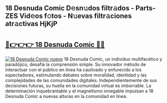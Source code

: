 ## 18 Desnuda Comic D𝚎sn𝚞dos filtr𝚊dos - Parts-ZES Vid𝚎os f𝚘tos - N𝚞evas filtr𝚊ciones atr𝚊ctivas HjKjP

# <h2><a href="http://mb7yc4.tromn.icu/?c=18+Desnuda+Comic">🔗👉👉👉 18 Desnuda Comic 🔗🔗</a></h2>

[![18 Desnuda Comic nuevo](https://i.imgur.com/pEAQMta.gif)](http://mb7yc4.tromn.icu/?c=18+Desnuda+Comic)
18 Desnuda Comic, un individuo multifacético y paradójico, desafía la comprensión simple. Su innovador método de interactuar con el público en línea ha cautivado y enfurecido a los espectadores, estimulando debates sobre moralidad, identidad y las complejidades de las comunidades digitales. Independientemente de sus decisiones futuras, su huella en la comunidad virtual es imborrable. La determinación inquebrantable y el magnetismo innegable impulsan a 18 Desnuda Comic a nuevas alturas en la comunidad en línea.

